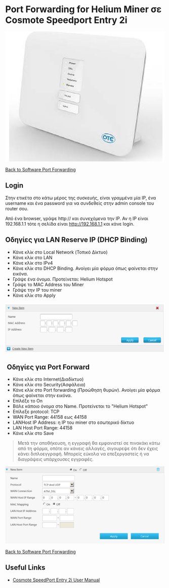 # Port Forwarding for Helium Miner σε Cosmote Speedport Entry 2i

![Cosmote Speedport Entry 2i Photo](cosmote-speedport-entry-2i-photo.png)

[Back to Software Port Forwarding](../readme.md)

## Login

Στην ετικέτα στο κάτω μέρος της συσκευής, είναι γραμμένα μία IP, ένα username και ένα password για να συνδεθείς στην admin console του router σου.

Από ένα browser, γράψε http:// και συνεχόμενα την IP. Αν η IP είναι 192.168.1.1 τότε η σελίδα είναι http://192.168.1.1 και κάνε login.

## Οδηγίες για LAN Reserve IP (DHCP Binding)

- Κάνε κλίκ στο Local Network (Τοπικό Δίκτυο)
- Κάνε κλίκ στο LAN
- Κάνε κλίκ στο IPv4
- Κάνε κλίκ στο DHCP Binding. Ανοίγει μία φόρμα όπως φαίνεται στην εικόνα.
- Γράψε ένα όνομα. Προτείνεται: Helium Hotspot
- Γράψε το MAC Address του Miner
- Γράψε την IP του miner
- Κάνε κλίκ στο Apply

![Cosmote Speedport Entry 2i Port Reserve IP](cosmote-speedport-entry-2i-reserve-ip.png)

##  Οδηγίες για Port Forward

- Κάνε κλίκ στο Internet(Διαδίκτυο)
- Κάνε κλίκ στο Security(Ασφάλεια)
- Κάνε κλίκ στο Port forwarding (Προώθηση θυρών). Ανοίγει μία φόρμα όπως φαίνεται στην εικόνα.
- Επίλέξε το On
- Βάλε κάποιο όνομα στο Name. Προτείνεται το "Helium Hotspot"
- Επίλεξε protocol: TCP
- WAN Port Range: 44158 εως 44158
- LANHost IP Address: η IP του miner στο εσωτερικό δίκτυο
- LAN Host Port Range: 44158
- Κάνε κλίκ στο Save

> Μετά την αποθήκευση, η εγγραφή θα εμφανιστεί σε πινακάκι κάτω από τη φόρμα, οπότε αν κάνεις αλλαγές, σιγουρεψε ότι δεν έχεις κάνει διπλοεγγραφή. Μπορείς εύκολα να επεξεργαστείς ή να διαγράψεις υπάρχουσες εγγραφές.

![Cosmote Speedport Entry 2i Port Forwarding Form](cosmote-speedport-entry-2i-port-forwarding-form.png)


[Back to Software Port Forwarding](../readme.md)

## Useful Links

- [Cosmote SpeedPort Entry 2i User Manual](https://help.cosmote.gr/system/templates/selfservice/gnosisgr/Files2/SPEEDPORT_ENTRY_2i_ΟΔΗΓΟΣ_ΔΙΑΧΕΙΡΙΣΗΣ_GR.pdf)
